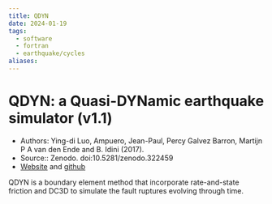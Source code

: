 ```yaml
---
title: QDYN
date: 2024-01-19
tags:
  - software
  - fortran
  - earthquake/cycles
aliases:
---
```

# QDYN: a Quasi-DYNamic earthquake simulator (v1.1)
- Authors: Ying-di Luo, Ampuero, Jean-Paul, Percy Galvez Barron, Martijn P A van den Ende and B. Idini (2017). 
- Source:: Zenodo. doi:10.5281/zenodo.322459
- [Website](https://ydluo.github.io/qdyn) and [github](https://github.com/ydluo/qdyn)

QDYN is a boundary element method that incorporate rate-and-state friction and DC3D to simulate the fault ruptures evolving through time.